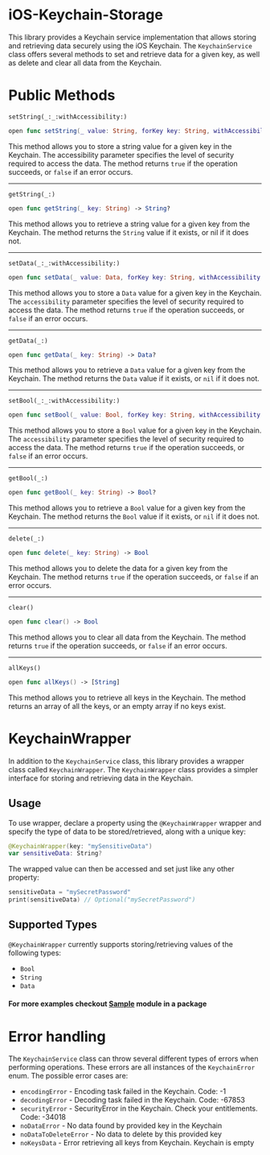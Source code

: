 # iOS-Keychain-Storage

This library provides a Keychain service implementation that allows storing and retrieving data securely using the iOS Keychain. The `KeychainService` class offers several methods to set and retrieve data for a given key, as well as delete and clear all data from the Keychain.

# Public Methods

`setString(_:_:withAccessibility:)`
```swift 
open func setString(_ value: String, forKey key: String, withAccessibility accessibility: Accessibility = .whenUnlocked) -> Bool
```
This method allows you to store a string value for a given key in the Keychain. The accessibility parameter specifies the level of security required to access the data. The method returns `true` if the operation succeeds, or `false` if an error occurs.

<hr>

`getString(_:)`
```swift 
open func getString(_ key: String) -> String?
```
This method allows you to retrieve a string value for a given key from the Keychain. The method returns the `String` value if it exists, or nil if it does not.

<hr>

`setData(_:_:withAccessibility:)`
```swift 
open func setData(_ value: Data, forKey key: String, withAccessibility accessibility: Accessibility = .whenUnlocked) -> Bool
```
This method allows you to store a `Data` value for a given key in the Keychain. The `accessibility` parameter specifies the level of security required to access the data. The method returns `true` if the operation succeeds, or `false` if an error occurs.

<hr>

`getData(_:)`
```swift 
open func getData(_ key: String) -> Data?
```
This method allows you to retrieve a `Data` value for a given key from the Keychain. The method returns the `Data` value if it exists, or `nil` if it does not.

<hr>

`setBool(_:_:withAccessibility:)`
```swift 
open func setBool(_ value: Bool, forKey key: String, withAccessibility accessibility: Accessibility = .whenUnlocked) -> Bool
```
This method allows you to store a `Bool` value for a given key in the Keychain. The `accessibility` parameter specifies the level of security required to access the data. The method returns `true` if the operation succeeds, or `false` if an error occurs.

<hr>

`getBool(_:)`
```swift 
open func getBool(_ key: String) -> Bool?
```
This method allows you to retrieve a `Bool` value for a given key from the Keychain. The method returns the `Bool` value if it exists, or `nil` if it does not.

<hr>

`delete(_:)`
```swift
open func delete(_ key: String) -> Bool
```
This method allows you to delete the data for a given key from the Keychain. The method returns `true` if the operation succeeds, or `false` if an error occurs.

<hr>

`clear()`
```swift
open func clear() -> Bool
```
This method allows you to clear all data from the Keychain. The method returns `true` if the operation succeeds, or `false` if an error occurs.

<hr>

`allKeys()`
```swift
open func allKeys() -> [String]
```
This method allows you to retrieve all keys in the Keychain. The method returns an array of all the keys, or an empty array if no keys exist.

# KeychainWrapper
In addition to the `KeychainService` class, this library provides a wrapper class called `KeychainWrapper`. The `KeychainWrapper` class provides a simpler interface for storing and retrieving data in the Keychain.

## Usage 
To use wrapper, declare a property using the `@KeychainWrapper` wrapper and specify the type of data to be stored/retrieved, along with a unique key:
```swift
@KeychainWrapper(key: "mySensitiveData")
var sensitiveData: String?
```
The wrapped value can then be accessed and set just like any other property:
```swift
sensitiveData = "mySecretPassword"
print(sensitiveData) // Optional("mySecretPassword")
```
## Supported Types
`@KeychainWrapper` currently supports storing/retrieving values of the following types:
* `Bool`
* `String`
* `Data`

#### For more examples checkout [Sample](https://github.com/Paletech/iOS-Keychain-Storage/tree/fix/Sources/Sample) module in a package

# Error handling
The `KeychainService` class can throw several different types of errors when performing operations. These errors are all instances of the `KeychainError` enum. The possible error cases are:
* `encodingError` - Encoding task failed in the Keychain. Code: -1
* `decodingError` - Decoding task failed in the Keychain. Code: -67853
* `securityError` - SecurityError in the Keychain. Check your entitlements. Code: -34018
* `noDataError` - No data found by provided key in the Keychain
* `noDataToDeleteError` - No data to delete by this provided key
* `noKeysData` - Error retrieving all keys from Keychain. Keychain is empty 
